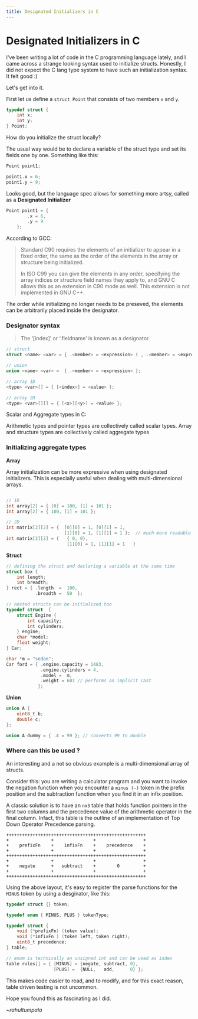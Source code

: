 ```yaml
---
title: Designated Initializers in C
---
```


# Designated Initializers in C

I've been writing a lot of code in the C programming language lately, and I came across a strange looking syntax used to initialize structs. Honestly, I did not expect the C lang type system to have such an initialization syntax. It felt good :)

Let's get into it.

First let us define a `struct Point` that consists of two members `x` and `y`.

```c
typedef struct {
    int x;
    int y;
} Point;
```
How do you initialize the struct locally?

The usual way would be to declare a variable of the struct type and set its fields one by one. Something like this:

```c
Point point1;

point1.x = 6;
point1.y = 9;
```

Looks good, but the language spec allows for something more artsy, called as a **Designated Initializer**

```c
Point point1 = {
        .x = 6,
        .y = 9
    };
```

According to GCC:

> Standard C90 requires the elements of an initializer to appear in a fixed order, the same as the order of the elements in the array or structure being initialized.
>
> In ISO C99 you can give the elements in any order, specifying the array indices or structure field names they apply to, and GNU C allows this as an extension in C90 mode as well. This extension is not implemented in GNU C++.

The order while initializing no longer needs to be preseved, the elements can be arbitrarily placed inside the designator.

### Designator syntax

> The ‘[index]’ or ‘.fieldname’ is known as a designator.

```c
// struct
struct <name> <var> = { .<member> = <expression> ( , .<member> = <expression> )* };

// union
union <name> <var> =  { .<member> = <expression> };

// array 1D
<type> <var>[] = { [<index>] = <value> };

// array 2D
<type> <var>[][] = { [<x>][<y>] = <value> };
```

Scalar and Aggregate types in C:

Arithmetic types and pointer types are collectively called scalar types. Array and structure types are collectively called aggregate types

### Initializing aggregate types

**Array**

Array initialization can be more expressive when using designated initializers. This is especially useful when dealing with multi-dimensional arrays.

```c

// 1D
int array[2] = { [0] = 100, [1] = 101 };
int array[2] = { 100, [1] = 101 };

// 2D
int matrix[2][2] = {  [0][0] = 1, [0][1] = 1,
                      [1][0] = 1, [1][1] = 1 };  // much more readable
int matrix[2][2] = {   { 0, 0},
                       [1][0] = 1, [1][1] = 1   }
```

**Struct**

```c
// defining the struct and declaring a variable at the same time
struct box {
    int length;
    int breadth;
} rect = { .length  =  100,
           .breadth =  50  };

// nested structs can be initialized too
typedef struct  {
    struct Engine {
        int capacity;
        int cylinders;
    } engine;
    char *model;
    float weight;
} Car;

char *m = "sedan";
Car ford = { .engine.capacity = 1483,
             .engine.cylinders = 4,
             .model =  m,
             .weight = 601 // performs an implicit cast
            };
```

**Union**

```c
union A {
    uint8_t b;
    double c;
};

union A dummy = { .c = 99 }; // converts 99 to double
```


### Where can this be used ?

An interesting and a not so obvious example is a multi-dimensional array of structs.

Consider this: you are writing a calculator program and you want to invoke the negation function when you encounter a `minus (-)` token in the prefix position and the subtraction function when you find it in an infix position.

A classic solution is to have an `nx3` table that holds function pointers in the first two columns and the precedence value of the arithmetic operator in the final column. Infact, this table is the outline of an implementation of Top Down Operator Precedence parsing.

```
+++++++++++++++++++++++++++++++++++++++++++++++++++++
+                +               +                  +
+    prefixFn    +    infixFn    +    precedence    +
+                +               +                  +
+++++++++++++++++++++++++++++++++++++++++++++++++++++
+                +               +                  +
+    negate      +   subtract    +        0         +
+                +               +                  +
+++++++++++++++++++++++++++++++++++++++++++++++++++++
```

Using the above layout, it's easy to register the parse functions for the `MINUS` token by using a desginator, like this:

```c
typedef struct {} token;

typedef enum { MINUS, PLUS } tokenType;

typedef struct {
    void (*prefixFn) (token value);
    void (*infixFn ) (token left, token right);
    uint8_t precedence;
} table;

// enum is technically an unsigned int and can be used as index
table rules[] = { [MINUS] = {negate, subtract, 0},
                  [PLUS] =  {NULL,   add,      0} };
```

This makes code easier to read, and to modify, and for this exact reason, table driven testing is not uncommon.

Hope you found this as fascinating as I did.

_~rahultumpala_